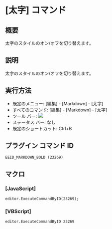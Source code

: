 # \[太字\] コマンド

## 概要

太字のスタイルのオン/オフを切り替えます。

## 説明

太字のスタイルのオン/オフを切り替えます。

## 実行方法

- 既定のメニュー: \[編集\] \- \[Markdown\] \- \[太字\]
- [すべてのコマンド](../../glossary/allcommands): \[編集\] \- \[Markdown\] \- \[太字\]
- ツール バー: ![](../../images/bold..png)
- ステータス バー: なし
- 既定のショートカット: Ctrl+B

## プラグイン コマンド ID

```
EEID_MARKDOWN_BOLD (23269)
```

## マクロ

### \[JavaScript\]

```
editor.ExecuteCommandByID(23269);
```

### \[VBScript\]

```
editor.ExecuteCommandByID 23269
```
